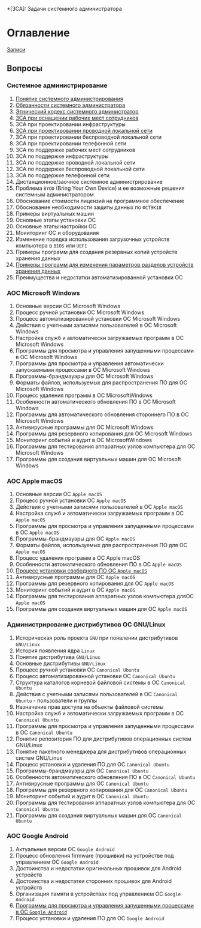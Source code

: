 *[ЗСА]: Задачи системного администратора

# Оглавление

[Записи](watch/)

## Вопросы

### Системное администрирование

1. [Понятие системного администрирования](exam/sys-1/)
2. [Обязанности системного администратора](exam/sys-2/)
3. [Этнический кодекс системного администратор](exam/sys-3/)
4. [ЗСА при оснащении рабочих мест сотрудников](exam/sys-4/)
5. ЗСА при проектировании инфраструктуры
6. [ЗСА при проектировании проводной локальной сети](exam/sys-6/)
7. ЗСА при проектировании беспроводной локальной сети
8. ЗСА при проектировании телефонной сети
9. ЗСА по поддержке рабочих мест сотрудников
10. ЗСА по поддержке инфраструктуры
11. ЗСА по поддержке проводной локальной сети
12. ЗСА по поддержке беспроводной локальной сети
13. ЗСА по поддержке телефонной сети
14. Дистанционное/заочное системное администрирование
15. Проблема `BYOD` (Bring Your Own Device) и ее возможные решения системным администратором
16. Обоснование стоимости лицензий на программное обеспечение
17. Обоснование необходимости защиты данных по `ФСТЭК18`
18. Примеры виртуальных машин
19. Основные этапы установки ОС
20. Основные этапы настройки ОС
21. Мониторинг ОС и оборудования
22. Изменение порядка использования загрузочных устройств компьютера в `BIOS` или `UEFI`
23. Примеры программ для создания резервных копий устройств хранения данных
24. [Примеры программ для изменения параметров разделов устройств хранения данных](exam/sys-24/)
25. Преимущества и недостатки автоматизированной установки ОС

### АОС Microsoft Windows

1. Основные версии ОС Microsoft Windows
2. Процесс ручной установки ОС Microsoft Windows
3. Процесс автоматизированной установки ОС Microsoft Windows
4. Действия с учетными записями пользователей в ОС Microsoft Windows
5. Настройка служб и автоматически загружаемых программ в ОС Microsoft Windows
6. Программы для просмотра и управления запущенными процессами в ОС Microsoft Windows
7. Программы для просмотра и управления автоматически запускаемыми процессами в ОС Microsoft Windows
8. Программы-брандмауэры для ОС Microsoft Windows
9. Форматы файлов, используемых для распространения ПО для ОС Microsoft Windows
10. Процесс удаления программ в ОС MicrosoftWindows
11. Особенности автоматического обновления ПО в ОС Microsoft Windows
12. Программы для автоматического обновления стороннего ПО в ОС Microsoft Windows
13. Антивирусные программы для ОС Microsoft Windows
14. Программы для резервного копирования для ОС Microsoft Windows
15. Мониторинг событий и аудит в ОС MicrosoftWindows
16. Программы для тестирования аппаратных узлов компьютера для ОС Microsoft Windows
17. Программы для создания виртуальных машин для ОС Microsoft Windows

### АОС Apple macOS

1. Основные версии ОС `Apple macOS`
2. Процесс ручной установки ОС `Apple macOS`
3. Действия с учетными записями пользователей в ОС `Apple macOS`
4. Настройка служб и автоматически загружаемых программ в ОС `Apple macOS`
5. Программы для просмотра и управления запущенными процессами в ОС `Apple macOS`
6. Программы-брандмауэры для ОС `Apple macOS`
7. Форматы файлов, используемых для распространения ПО для ОС `Apple macOS`
8. Процесс удаления программ в ОС Apple macOS
9. Особенности автоматического обновления ПО в ОС `Apple macOS`
10. [Процесс установки свободного ПО ОС `Apple macOS`](exam/macos-10/)
11. Антивирусные программы для ОС `Apple macOS`
12. Программы для резервного копирования для ОС `Apple macOS`
13. Мониторинг событий и аудит в ОС `Apple macOS`
14. Программы для тестирования аппаратных узлов компьютера дляОС `Apple macOS`
15. Программы для создания виртуальных машин для ОС `Apple macOS`

### Администрирование дистрибутивов ОС GNU/Linux

1. Историческая роль проекта `GNU` при появлении дистрибутивов `GNU/Linux`
2. История появления ядра `Linux`
3. Понятие дистрибутива `GNU/Linux`
4. Основные дистрибутивы `GNU/Linux`
5. Процесс ручной установки ОС `Canonical Ubuntu`
6. Процесс автоматизированной установки ОС `Canonical Ubuntu`
7. Структура каталогов корневой файловой системы в ОС `Canonical Ubuntu`
8. Действия с учетными записями пользователей в ОС `Canonical Ubuntu` - пользователи и группы
9. Назначение прав доступа на объекты файловой системы
10. Настройка служб и автоматически загружаемых программ в ОС `Canonical Ubuntu`
11. Программы для просмотра и управления запущенными процессами в ОС `Canonical Ubuntu`
12. Понятие репозитория ПО для дистрибутивов операционных систем GNU/Linux
13. Понятие пакетного менеджера для дистрибутивов операционных систем GNU/Linux
14. Процесс установки и удаления ПО для ОС `Canonical Ubuntu`
15. Программы-брандмауэры для ОС `Canonical Ubuntu`
16. Особенности автоматического обновления ПО в ОС `Canonical Ubuntu`
17. Антивирусные программы для ОС `Canonical Ubuntu`
18. Программы для резервного копирования для ОС `Canonical Ubuntu`
19. Мониторинг событий и аудит в ОС `Canonical Ubuntu`
20. Программы для тестирования аппаратных узлов компьютера для ОС `Canonical Ubuntu`
21. Программы для создания виртуальных машин для ОС `Canonical Ubuntu`

### АОС Google Android

1. Актуальные версии ОС `Google Android`
2. Процесс обновления firmware (прошивки) на устройстве под управлением ОС `Google Android`
3. Достоинства и недостатки оригинальных прошивок для Android устройств
4. Достоинства и недостатки сторонних прошивок для Android устройств
5. Организация памяти в устройствах под управлением ОС `Google Android`
6. [Программы для просмотра и управления запущенными процессами в ОС `Google Android`](exam/android-6/)
7. Процесс установки и удаления ПО для ОС `Google Android`
